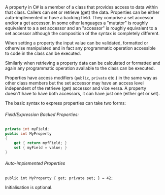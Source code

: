 A property in C# is a member of a class that provides access to data within that class.
Callers can set or retrieve (get) the data.  Properties can be either auto-implemented or
have a backing field.  They comprise a set accessor and/or a get accessor.
In some other languages a "mutator" is roughly equivalent to a
a set accessor and an "accessor" is roughly equivalent to a set accessor although 
the composition of the syntax is completely different.

When setting a property the input value can be validated, formatted
or otherwise manipulated and in fact any programmatic operation accessible to code in the
class can be executed.  

Similarly when retrieving a property data can be calculated or formatted and again
any programmatic operation available to the class can be executed.

Properties have access modifiers (`public`, `private` etc.) in the same way as other
class members but the set accessor may have an access level independent of the retrieve (get)
accessor and vice versa. A property doesn't have to have both accessors, it can have just one (either get or set).

The basic syntax to express properties can take two forms:

###### Field/Expression Backed Properties:
``` csharp
private int myField;
public int MyProperty
{
    get { return myfField; }
    set { myField = value; }
}
```
###### Auto-implemented Properties
```
public int MyProperty { get; private set; } = 42;
```
Initialisation is optional.
